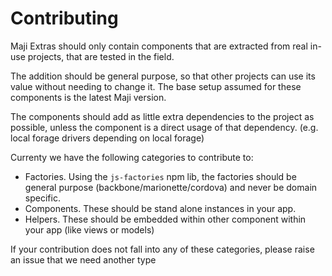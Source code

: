 # Contributing

Maji Extras should only contain components that are extracted from real
in-use projects, that are tested in the field.

The addition should be general purpose, so that other projects can use
its value without needing to change it. The base setup assumed for these
components is the latest Maji version.

The components should add as little extra dependencies to the project as
possible, unless the component is a direct usage of that dependency.
(e.g. local forage drivers depending on local forage)

Currenty we have the following categories to contribute to:

- Factories. Using the `js-factories` npm lib, the factories should be
  general purpose (backbone/marionette/cordova) and never be domain
  specific.
- Components. These should be stand alone instances in your app.
- Helpers. These should be embedded within other component within your
  app (like views or models)

If your contribution does not fall into any of these categories, please
raise an issue that we need another type

